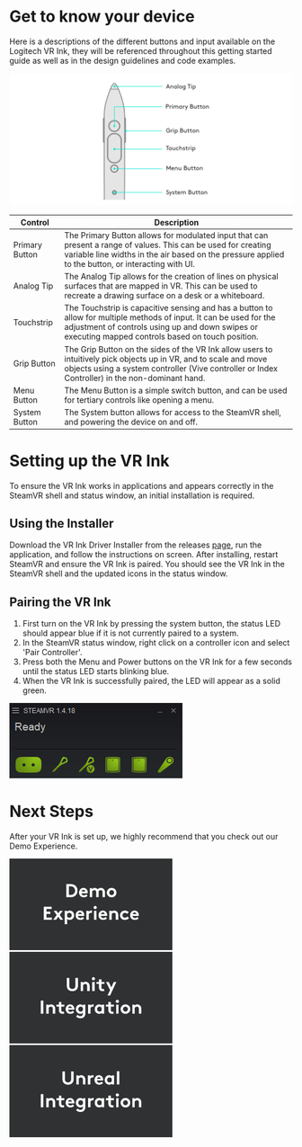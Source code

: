 # Get to know your device

Here is a descriptions of the different buttons and input available on the Logitech VR Ink, they will be referenced throughout this getting started guide as well as in the design guidelines and code examples.

![Pairing the Ink](../Documentation/Images/OldButtonLayout.png)

| Control | Description |
|----|---------------|
| Primary Button | The Primary Button allows for modulated input that can present a range of values. This can be used for creating variable line widths in the air based on the pressure applied to the button, or interacting with UI. |
| Analog Tip | The Analog Tip allows for the creation of lines on physical surfaces that are mapped in VR. This can be used to recreate a drawing surface on a desk or a whiteboard. |
| Touchstrip | The Touchstrip is capacitive sensing and has a button to allow for multiple methods of input. It can be used for the adjustment of controls using up and down swipes or executing mapped controls based on touch position. |
| Grip Button | The Grip Button on the sides of the VR Ink allow users to intuitively pick objects up in VR, and to scale and move objects using a system controller (Vive controller or Index Controller) in the non-dominant hand. |
| Menu Button | The Menu Button is a simple switch button, and can be used for tertiary controls like opening a menu. |
| System Button | The System button allows for access to the SteamVR shell, and powering the device on and off. |


# Setting up the VR Ink
To ensure the VR Ink works in applications and appears correctly in the SteamVR shell and status window, an initial installation is required.

## Using the Installer
Download the VR Ink Driver Installer from the releases [page](https://github.com/Logitech/labs_vr_stylus_sdk/releases), run the application, and follow the instructions on screen. After installing, restart SteamVR and ensure the VR Ink is paired. You should see the VR Ink in the SteamVR shell and the updated icons in the status window.


## Pairing the VR Ink
  1. First turn on the VR Ink by pressing the system button, the status LED should appear blue if it is not currently paired to a system.
  2. In the SteamVR status window, right click on a controller icon and select 'Pair Controller'.
  3. Press both the Menu and Power buttons on the VR Ink for a few seconds until the status LED starts blinking blue.
  4. When the VR Ink is successfully paired, the LED will appear as a solid green.

![Pairing the Ink](../Documentation/Images/PairStylus.png)

# Next Steps
After your VR Ink is set up, we highly recommend that you check out our Demo Experience.

[<img src="../Documentation/Images/LandingPage/DemoExperience.png" width="290" alt="Demo Experience">](../Documentation/DemoExperience)
[<img src="../Documentation/Images/LandingPage/UnityIntegration.png" width="290" alt="Unity Integration">](./UnitySampleProjects)
[<img src="../Documentation/Images/LandingPage/UnrealIntegration.png" width="290" alt="Unreal Integration">](./UnrealSampleProject)

